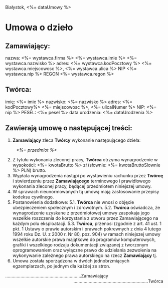 <span class="logo-pagepro"></span>
<span class="place-and-data">
	Białystok, <%= dataUmowy %>
</span>


# Umowa o dzieło 


## Zamawiający: 
nazwa:  <%= wystawca.firma %> <%= wystawca.imie %> <%= wystawca.nazwisko %> 
adres: <%= wystawca.kodPocztowy %> <%= wystawca.miejscowosc %>, <%= wystawca.ulica %>
NIP <%= wystawca.nip %> 
REGON <%= wystawca.regon %> 


## Twórca: 
imię: <%= imie %>
nazwisko: <%= nazwisko %>
adres: <%= kodPocztowy%> <%= miejscowosc %>, <%= ulicaINumer %>
NIP: <%= nip %>
PESEL: <%= pesel %>
data urodzenia: <%= dataUrodzenia %>

## Zawierają umowę o następującej treści: 

1. **Zamawiający** zleca **Twórcy** wykonanie następującego dzieła:   

  <div style="margin-left:35px;font-style:italic;"><%= przedmiot %> </div>

2. Z tytułu wykonania zleconej pracy, **Twórca** otrzyma wynagrodzenie w wysokości: <%= kwotaBrutto %> zł (słownie: <%= kwotaBruttoSlownie %> PLN) brutto.
3. Wypłata wynagrodzenia nastąpi po wystawieniu rachunku przez **Twórcę** i stwierdzeniu przez **Zamawiającego** terminowego i prawidłowego wykonania zleconej pracy, będącej przedmiotem niniejszej umowy.
4. W sprawach nieunormowanych tą umową mają zastosowanie przepisy kodeksu cywilnego.
5. Postanowienia dodatkowe: 
  5.1. **Twórca** nie wnosi o objęcie ubezpieczeniem społecznym i zdrowotnym. 
  5.2. **Twórca** oświadcza, że wynagrodzenie uzyskane z przedmiotowej umowy zaspokaja jego wszelkie roszczenia do korzystania z utworu przez Zamawiającego na każdym polu eksploatacji.
  5.3. **Twórca**, przenosi (zgodnie z art. 41 ust. 1 pkt. 1 Ustawy o prawie autorskim i prawach pokrewnych z dnia 4 lutego 1994 roku Dz. U. z 2000 r. Nr 80, poz. 904) w ramach niniejszej umowy wszelkie autorskie prawa majątkowe do programów komputerowych, grafiki i wszelkiego rodzaju dokumentacji związanej z tworzonym oprogramowaniem oraz wyłączne prawo do udzielania zezwolenia na wykonywanie zależnego prawa autorskiego na rzecz **Zamawiający** tj. 
6. Umowa została sporządzona w dwóch jednobrzmiących egzemplarzach, po jednym dla każdej ze stron. 

<div class="footer-contract">
  <div style="float:left;">............................................................<span>Zamawiający</span></div>
  <div style="float:right;">...........................................................<span>Twórca</span> </div>
</div>







